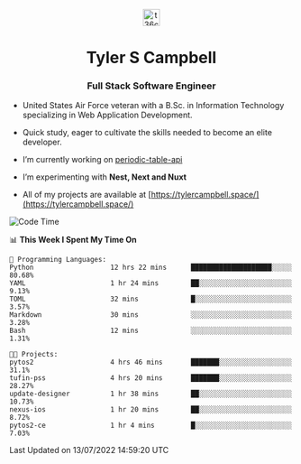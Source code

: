 <p align="center">
<a href="https://www.linkedin.com/in/t36campbell" target="blank"><img align="center" src="https://ik.imagekit.io/t36campbell/Portfolio/linkedin.png.original_m8bbGgPh6.png" alt="t36campbell" height="30" width="30" /></a>
</p>
<h1 align="center">Tyler S Campbell</h1>
<h3 align="center">Full Stack Software Engineer</h3>

* United States Air Force veteran with a B.Sc. in Information Technology specializing in Web Application Development. 

* Quick study, eager to cultivate the skills needed to become an elite developer.

* I’m currently working on [periodic-table-api](https://github.com/t36campbell/periodic-table-api)

* I’m experimenting with **Nest, Next and Nuxt**

* All of my projects are available at [https://tylercampbell.space/](https://tylercampbell.space/)

<!--START_SECTION:waka-->
![Code Time](http://img.shields.io/badge/Code%20Time-1%2C705%20hrs%2044%20mins-blue)

📊 **This Week I Spent My Time On** 

```text
💬 Programming Languages: 
Python                   12 hrs 22 mins      ████████████████████░░░░░   80.68% 
YAML                     1 hr 24 mins        ██░░░░░░░░░░░░░░░░░░░░░░░   9.13% 
TOML                     32 mins             █░░░░░░░░░░░░░░░░░░░░░░░░   3.57% 
Markdown                 30 mins             ░░░░░░░░░░░░░░░░░░░░░░░░░   3.28% 
Bash                     12 mins             ░░░░░░░░░░░░░░░░░░░░░░░░░   1.31%

🐱‍💻 Projects: 
pytos2                   4 hrs 46 mins       ███████░░░░░░░░░░░░░░░░░░   31.1% 
tufin-pss                4 hrs 20 mins       ███████░░░░░░░░░░░░░░░░░░   28.27% 
update-designer          1 hr 38 mins        ██░░░░░░░░░░░░░░░░░░░░░░░   10.73% 
nexus-ios                1 hr 20 mins        ██░░░░░░░░░░░░░░░░░░░░░░░   8.72% 
pytos2-ce                1 hr 4 mins         █░░░░░░░░░░░░░░░░░░░░░░░░   7.03%

```


 Last Updated on 13/07/2022 14:59:20 UTC
<!--END_SECTION:waka-->
